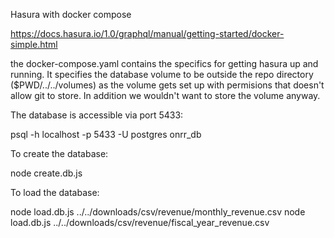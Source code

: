 Hasura with docker compose

https://docs.hasura.io/1.0/graphql/manual/getting-started/docker-simple.html

the docker-compose.yaml contains the specifics for getting hasura up and running.  It specifies the database volume to be outside the repo directory ($PWD/../../volumes) as the volume gets set up with permisions that doesn't allow git to store.  In addition we wouldn't want to store the volume anyway.

The database is accessible via port 5433:

psql -h localhost -p 5433 -U postgres onrr_db


To create the database:

node create.db.js

To load the database:

node load.db.js ../../downloads/csv/revenue/monthly_revenue.csv
node load.db.js ../../downloads/csv/revenue/fiscal_year_revenue.csv 



